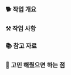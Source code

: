 <!-- 제목 -->
<!-- prefix: [issue 번호] 제목 -->

<!-- 내용 -->

### 🐕 작업 개요

<!--
- [issue 번호1]
- [issue 번호2]
-->

### ⚒️ 작업 사항

<!--
- 자세한 내용 1
- 자세한 내용 2
-->

### 📚 참고 자료

<!--
- 레퍼런스 1
- 레퍼런스 2
-->

### 🧐 고민 해줬으면 하는 점

<!-- - 고민포인트 -->